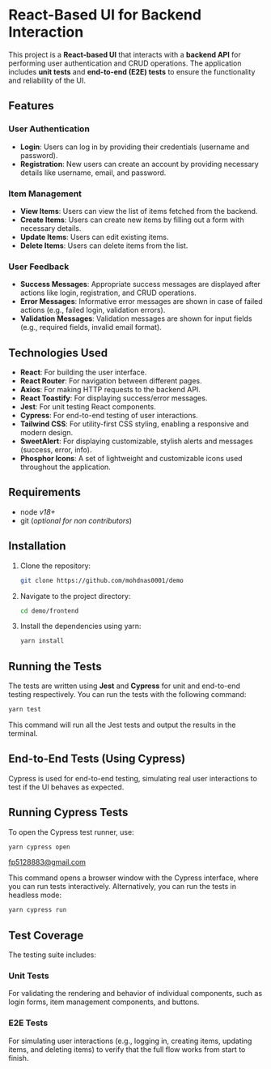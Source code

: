 # React-Based UI for Backend Interaction

This project is a **React-based UI** that interacts with a **backend API** for performing user authentication and CRUD operations. The application includes **unit tests** and **end-to-end (E2E) tests** to ensure the functionality and reliability of the UI.

## Features

### User Authentication
- **Login**: Users can log in by providing their credentials (username and password).
- **Registration**: New users can create an account by providing necessary details like username, email, and password.

### Item Management
- **View Items**: Users can view the list of items fetched from the backend.
- **Create Items**: Users can create new items by filling out a form with necessary details.
- **Update Items**: Users can edit existing items.
- **Delete Items**: Users can delete items from the list.

### User Feedback
- **Success Messages**: Appropriate success messages are displayed after actions like login, registration, and CRUD operations.
- **Error Messages**: Informative error messages are shown in case of failed actions (e.g., failed login, validation errors).
- **Validation Messages**: Validation messages are shown for input fields (e.g., required fields, invalid email format).

## Technologies Used

- **React**: For building the user interface.
- **React Router**: For navigation between different pages.
- **Axios**: For making HTTP requests to the backend API.
- **React Toastify**: For displaying success/error messages.
- **Jest**: For unit testing React components.
- **Cypress**: For end-to-end testing of user interactions.
- **Tailwind CSS**: For utility-first CSS styling, enabling a responsive and modern design.
- **SweetAlert**: For displaying customizable, stylish alerts and messages (success, error, info).
- **Phosphor Icons**: A set of lightweight and customizable icons used throughout the application.

## Requirements
- node _v18+_
- git (_optional for non contributors_)

## Installation

1. Clone the repository:
    ```bash
    git clone https://github.com/mohdnas0001/demo
    ```

2. Navigate to the project directory:
    ```bash
    cd demo/frontend
    ```

3. Install the dependencies using yarn:
    ```bash
    yarn install
    ```

## Running the Tests

The tests are written using **Jest** and **Cypress** for unit and end-to-end testing respectively. You can run the tests with the following command:

```bash
yarn test
```
This command will run all the Jest tests and output the results in the terminal.

## End-to-End Tests (Using Cypress)
Cypress is used for end-to-end testing, simulating real user interactions to test if the UI behaves as expected.

## Running Cypress Tests
To open the Cypress test runner, use:

```bash
yarn cypress open
```

fp5128883@gmail.com

This command opens a browser window with the Cypress interface, where you can run tests interactively. Alternatively, you can run the tests in headless mode:

```bash
yarn cypress run
```
## Test Coverage
The testing suite includes:

### Unit Tests
For validating the rendering and behavior of individual components, such as login forms, item management components, and buttons.

### E2E Tests
For simulating user interactions (e.g., logging in, creating items, updating items, and deleting items) to verify that the full flow works from start to finish.
